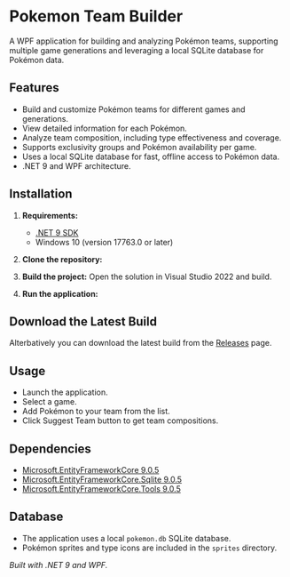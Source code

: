 # Pokemon Team Builder

A WPF application for building and analyzing Pokémon teams, supporting multiple game generations and leveraging a local SQLite database for Pokémon data.

## Features

- Build and customize Pokémon teams for different games and generations.
- View detailed information for each Pokémon.
- Analyze team composition, including type effectiveness and coverage.
- Supports exclusivity groups and Pokémon availability per game.
- Uses a local SQLite database for fast, offline access to Pokémon data.
- .NET 9 and WPF architecture.

## Installation

1. **Requirements:**
   - [.NET 9 SDK](https://dotnet.microsoft.com/download/dotnet/9.0)
   - Windows 10 (version 17763.0 or later)

2. **Clone the repository:**


3. **Build the project:**
   Open the solution in Visual Studio 2022 and build.

   
4. **Run the application:**


## Download the Latest Build
Alterbatively you can download the latest build from the [Releases](https://github.com/Burnpng/PokemonTeamBuilder/releases) page.



   
## Usage

- Launch the application.
- Select a game.
- Add Pokémon to your team from the list.
- Click Suggest Team button to get team compositions.

## Dependencies

- [Microsoft.EntityFrameworkCore 9.0.5](https://www.nuget.org/packages/Microsoft.EntityFrameworkCore)
- [Microsoft.EntityFrameworkCore.Sqlite 9.0.5](https://www.nuget.org/packages/Microsoft.EntityFrameworkCore.Sqlite)
- [Microsoft.EntityFrameworkCore.Tools 9.0.5](https://www.nuget.org/packages/Microsoft.EntityFrameworkCore.Tools)

## Database

- The application uses a local `pokemon.db` SQLite database.
- Pokémon sprites and type icons are included in the `sprites` directory.

*Built with .NET 9 and WPF.*

   
   
